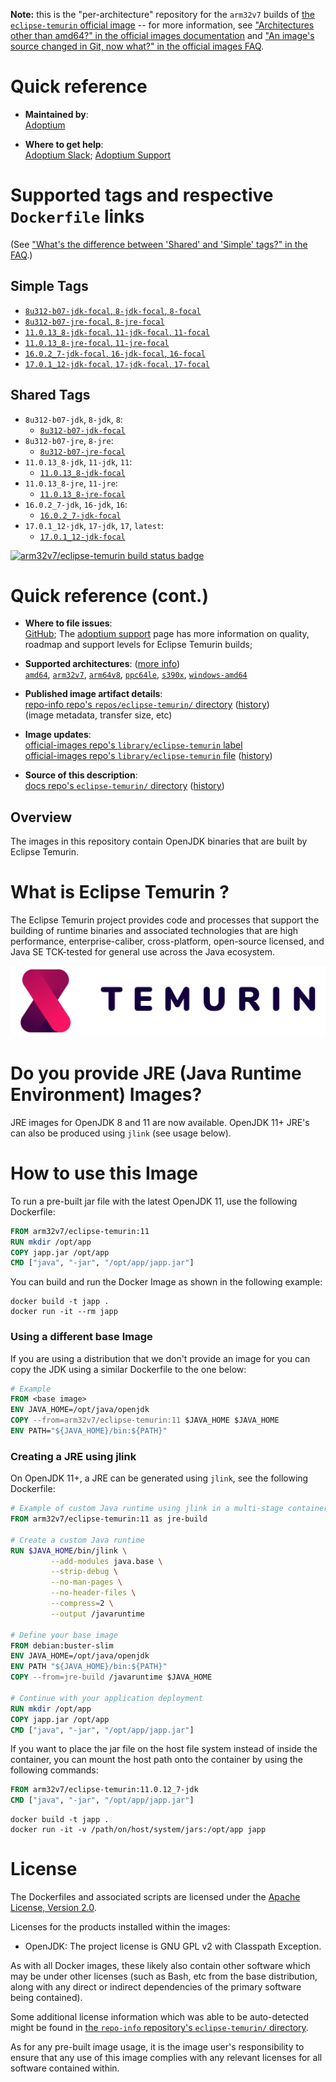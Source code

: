 <!--

********************************************************************************

WARNING:

    DO NOT EDIT "eclipse-temurin/README.md"

    IT IS AUTO-GENERATED

    (from the other files in "eclipse-temurin/" combined with a set of templates)

********************************************************************************

-->

**Note:** this is the "per-architecture" repository for the `arm32v7` builds of [the `eclipse-temurin` official image](https://hub.docker.com/_/eclipse-temurin) -- for more information, see ["Architectures other than amd64?" in the official images documentation](https://github.com/docker-library/official-images#architectures-other-than-amd64) and ["An image's source changed in Git, now what?" in the official images FAQ](https://github.com/docker-library/faq#an-images-source-changed-in-git-now-what).

# Quick reference

-	**Maintained by**:  
	[Adoptium](https://github.com/adoptium/containers)

-	**Where to get help**:  
	[Adoptium Slack](https://adoptium.net/slack.html); [Adoptium Support](https://github.com/adoptium/adoptium-support/issues/new/choose)

# Supported tags and respective `Dockerfile` links

(See ["What's the difference between 'Shared' and 'Simple' tags?" in the FAQ](https://github.com/docker-library/faq#whats-the-difference-between-shared-and-simple-tags).)

## Simple Tags

-	[`8u312-b07-jdk-focal`, `8-jdk-focal`, `8-focal`](https://github.com/adoptium/containers/blob/f06ea446cee4810ab29df927d2d4c53f6270a5cd/8/jdk/ubuntu/Dockerfile.releases.full)
-	[`8u312-b07-jre-focal`, `8-jre-focal`](https://github.com/adoptium/containers/blob/f06ea446cee4810ab29df927d2d4c53f6270a5cd/8/jre/ubuntu/Dockerfile.releases.full)
-	[`11.0.13_8-jdk-focal`, `11-jdk-focal`, `11-focal`](https://github.com/adoptium/containers/blob/47934b0585c53985e98a6145ded7d87f3a3313ad/11/jdk/ubuntu/Dockerfile.releases.full)
-	[`11.0.13_8-jre-focal`, `11-jre-focal`](https://github.com/adoptium/containers/blob/f06ea446cee4810ab29df927d2d4c53f6270a5cd/11/jre/ubuntu/Dockerfile.releases.full)
-	[`16.0.2_7-jdk-focal`, `16-jdk-focal`, `16-focal`](https://github.com/adoptium/containers/blob/1542e660e29ef955742df5bcebb7b3351d61346c/16/jdk/ubuntu/Dockerfile.releases.full)
-	[`17.0.1_12-jdk-focal`, `17-jdk-focal`, `17-focal`](https://github.com/adoptium/containers/blob/f06ea446cee4810ab29df927d2d4c53f6270a5cd/17/jdk/ubuntu/Dockerfile.releases.full)

## Shared Tags

-	`8u312-b07-jdk`, `8-jdk`, `8`:
	-	[`8u312-b07-jdk-focal`](https://github.com/adoptium/containers/blob/f06ea446cee4810ab29df927d2d4c53f6270a5cd/8/jdk/ubuntu/Dockerfile.releases.full)
-	`8u312-b07-jre`, `8-jre`:
	-	[`8u312-b07-jre-focal`](https://github.com/adoptium/containers/blob/f06ea446cee4810ab29df927d2d4c53f6270a5cd/8/jre/ubuntu/Dockerfile.releases.full)
-	`11.0.13_8-jdk`, `11-jdk`, `11`:
	-	[`11.0.13_8-jdk-focal`](https://github.com/adoptium/containers/blob/47934b0585c53985e98a6145ded7d87f3a3313ad/11/jdk/ubuntu/Dockerfile.releases.full)
-	`11.0.13_8-jre`, `11-jre`:
	-	[`11.0.13_8-jre-focal`](https://github.com/adoptium/containers/blob/f06ea446cee4810ab29df927d2d4c53f6270a5cd/11/jre/ubuntu/Dockerfile.releases.full)
-	`16.0.2_7-jdk`, `16-jdk`, `16`:
	-	[`16.0.2_7-jdk-focal`](https://github.com/adoptium/containers/blob/1542e660e29ef955742df5bcebb7b3351d61346c/16/jdk/ubuntu/Dockerfile.releases.full)
-	`17.0.1_12-jdk`, `17-jdk`, `17`, `latest`:
	-	[`17.0.1_12-jdk-focal`](https://github.com/adoptium/containers/blob/f06ea446cee4810ab29df927d2d4c53f6270a5cd/17/jdk/ubuntu/Dockerfile.releases.full)

[![arm32v7/eclipse-temurin build status badge](https://img.shields.io/jenkins/s/https/doi-janky.infosiftr.net/job/multiarch/job/arm32v7/job/eclipse-temurin.svg?label=arm32v7/eclipse-temurin%20%20build%20job)](https://doi-janky.infosiftr.net/job/multiarch/job/arm32v7/job/eclipse-temurin/)

# Quick reference (cont.)

-	**Where to file issues**:  
	[GitHub](https://github.com/adoptium/containers/issues); The [adoptium support](https://adoptium.net/support.html) page has more information on quality, roadmap and support levels for Eclipse Temurin builds;

-	**Supported architectures**: ([more info](https://github.com/docker-library/official-images#architectures-other-than-amd64))  
	[`amd64`](https://hub.docker.com/r/amd64/eclipse-temurin/), [`arm32v7`](https://hub.docker.com/r/arm32v7/eclipse-temurin/), [`arm64v8`](https://hub.docker.com/r/arm64v8/eclipse-temurin/), [`ppc64le`](https://hub.docker.com/r/ppc64le/eclipse-temurin/), [`s390x`](https://hub.docker.com/r/s390x/eclipse-temurin/), [`windows-amd64`](https://hub.docker.com/r/winamd64/eclipse-temurin/)

-	**Published image artifact details**:  
	[repo-info repo's `repos/eclipse-temurin/` directory](https://github.com/docker-library/repo-info/blob/master/repos/eclipse-temurin) ([history](https://github.com/docker-library/repo-info/commits/master/repos/eclipse-temurin))  
	(image metadata, transfer size, etc)

-	**Image updates**:  
	[official-images repo's `library/eclipse-temurin` label](https://github.com/docker-library/official-images/issues?q=label%3Alibrary%2Feclipse-temurin)  
	[official-images repo's `library/eclipse-temurin` file](https://github.com/docker-library/official-images/blob/master/library/eclipse-temurin) ([history](https://github.com/docker-library/official-images/commits/master/library/eclipse-temurin))

-	**Source of this description**:  
	[docs repo's `eclipse-temurin/` directory](https://github.com/docker-library/docs/tree/master/eclipse-temurin) ([history](https://github.com/docker-library/docs/commits/master/eclipse-temurin))

## Overview

The images in this repository contain OpenJDK binaries that are built by Eclipse Temurin.

# What is Eclipse Temurin ?

The Eclipse Temurin project provides code and processes that support the building of runtime binaries and associated technologies that are high performance, enterprise-caliber, cross-platform, open-source licensed, and Java SE TCK-tested for general use across the Java ecosystem.

![logo](https://raw.githubusercontent.com/docker-library/docs/cb27e17c8b50fddc58f1933d266a1a7686fea8ed/eclipse-temurin/logo.png)

# Do you provide JRE (Java Runtime Environment) Images?

JRE images for OpenJDK 8 and 11 are now available. OpenJDK 11+ JRE's can also be produced using `jlink` (see usage below).

# How to use this Image

To run a pre-built jar file with the latest OpenJDK 11, use the following Dockerfile:

```dockerfile
FROM arm32v7/eclipse-temurin:11
RUN mkdir /opt/app
COPY japp.jar /opt/app
CMD ["java", "-jar", "/opt/app/japp.jar"]
```

You can build and run the Docker Image as shown in the following example:

```console
docker build -t japp .
docker run -it --rm japp
```

### Using a different base Image

If you are using a distribution that we don't provide an image for you can copy the JDK using a similar Dockerfile to the one below:

```dockerfile
# Example
FROM <base image>
ENV JAVA_HOME=/opt/java/openjdk
COPY --from=arm32v7/eclipse-temurin:11 $JAVA_HOME $JAVA_HOME
ENV PATH="${JAVA_HOME}/bin:${PATH}"
```

### Creating a JRE using jlink

On OpenJDK 11+, a JRE can be generated using `jlink`, see the following Dockerfile:

```dockerfile
# Example of custom Java runtime using jlink in a multi-stage container build
FROM arm32v7/eclipse-temurin:11 as jre-build

# Create a custom Java runtime
RUN $JAVA_HOME/bin/jlink \
         --add-modules java.base \
         --strip-debug \
         --no-man-pages \
         --no-header-files \
         --compress=2 \
         --output /javaruntime

# Define your base image
FROM debian:buster-slim
ENV JAVA_HOME=/opt/java/openjdk
ENV PATH "${JAVA_HOME}/bin:${PATH}"
COPY --from=jre-build /javaruntime $JAVA_HOME

# Continue with your application deployment
RUN mkdir /opt/app
COPY japp.jar /opt/app
CMD ["java", "-jar", "/opt/app/japp.jar"]
```

If you want to place the jar file on the host file system instead of inside the container, you can mount the host path onto the container by using the following commands:

```dockerfile
FROM arm32v7/eclipse-temurin:11.0.12_7-jdk
CMD ["java", "-jar", "/opt/app/japp.jar"]
```

```console
docker build -t japp .
docker run -it -v /path/on/host/system/jars:/opt/app japp
```

# License

The Dockerfiles and associated scripts are licensed under the [Apache License, Version 2.0](http://www.apache.org/licenses/LICENSE-2.0.html).

Licenses for the products installed within the images:

-	OpenJDK: The project license is GNU GPL v2 with Classpath Exception.

As with all Docker images, these likely also contain other software which may be under other licenses (such as Bash, etc from the base distribution, along with any direct or indirect dependencies of the primary software being contained).

Some additional license information which was able to be auto-detected might be found in [the `repo-info` repository's `eclipse-temurin/` directory](https://github.com/docker-library/repo-info/tree/master/repos/eclipse-temurin).

As for any pre-built image usage, it is the image user's responsibility to ensure that any use of this image complies with any relevant licenses for all software contained within.
